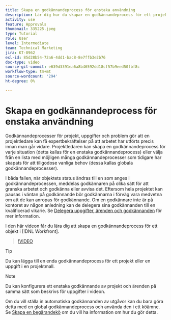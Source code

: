 ```yaml
---
title: Skapa en godkännandeprocess för enstaka användning
description: Lär dig hur du skapar en godkännandeprocess för ett projekt, en uppgift eller ett problem i Workfront.
activity: use
feature: Approvals
thumbnail: 335225.jpeg
type: Tutorial
role: User
level: Intermediate
team: Technical Marketing
jira: KT-8962
exl-id: 85d28b54-72a6-4dd1-bac8-8e7ffb3e2b76
doc-type: video
source-git-commit: e639d3391ea6a8b46592dd18cf57b9eed50fbf8c
workflow-type: tm+mt
source-wordcount: '294'
ht-degree: 0%

---
```


# Skapa en godkännandeprocess för enstaka användning

Godkännandeprocesser för projekt, uppgifter och problem gör att en projektledare kan få expertbekräftelser på att arbetet har utförts precis innan man går vidare. Projektledaren kan skapa en godkännandeprocess för varje situation (detta kallas för en enstaka godkännandeprocess) eller välja från en lista med möjligen många godkännandeprocesser som tidigare har skapats för att tillgodose vanliga behov (dessa kallas globala godkännandeprocesser).

I båda fallen, när objektets status ändras till en som anges i godkännandeprocessen, meddelas godkännaren på olika sätt för att granska arbetet och godkänna eller avvisa det. Eftersom hela projektet kan pausas i väntan på godkännande bör godkännarna i förväg vara medvetna om att de kan anropas för godkännande. Om en godkännare inte är på kontoret av någon anledning kan de delegera sina godkännanden till en kvalificerad vikarie. Se [Delegera uppgifter, ärenden och godkännanden](https://experienceleague.adobe.com/docs/workfront-learn/tutorials-workfront/manage-work/approval-processes-and-milestone-paths/delegate-approvals.html) för mer information.

I den här videon får du lära dig att skapa en godkännandeprocess för ett objekt i [!DNL  Workfront].

>[!VIDEO](https://video.tv.adobe.com/v/335225/?quality=12&learn=on)

>[!TIP]
>
>Du kan lägga till en enda godkännandeprocess för ett projekt eller en uppgift i en projektmall.

>[!NOTE]
>
>Du kan konfigurera ett enstaka godkännande av projekt och ärenden på samma sätt som beskrivs för uppgifter i videon.
>
>Om du vill ställa in automatiska godkännanden av utgåvor kan du bara göra detta med en global godkännandeprocess och använda den i ett köämne. Se [Skapa en begärandekö](https://experienceleague.corp.adobe.com/docs/workfront/using/manage-work/requests/create-and-manage-request-queues/create-request-queue.html) om du vill ha information om hur du gör detta.


